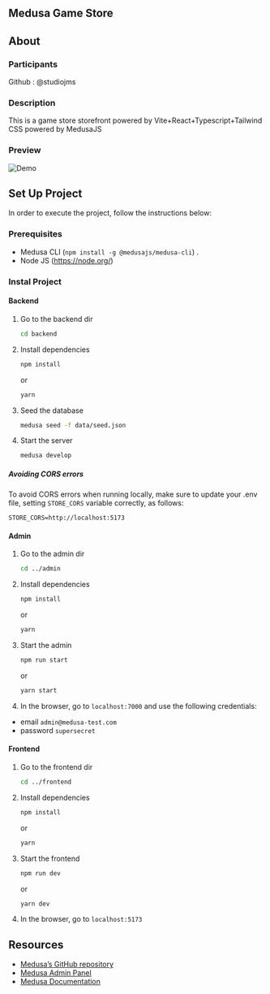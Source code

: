## Medusa Game Store

## About

### Participants

Github : @studiojms

### Description

This is a game store storefront powered by Vite+React+Typescript+Tailwind CSS powered by MedusaJS

### Preview

![Demo](medusa-gamestore.gif)

## Set Up Project

In order to execute the project, follow the instructions below:

### Prerequisites

- Medusa CLI (`npm install -g @medusajs/medusa-cli`) .
- Node JS (https://node.org/)

### Instal Project

#### Backend

1. Go to the backend dir
   ```bash
   cd backend
   ```
1. Install dependencies
   ```bash
   npm install
   ```
   or
   ```bash
   yarn
   ```
1. Seed the database
   ```bash
   medusa seed -f data/seed.json
   ```

1. Start the server
   ```bash
   medusa develop
   ```

##### Avoiding CORS errors

To avoid CORS errors when running locally, make sure to update your .env file, setting `STORE_CORS` variable correctly, as follows:

```
STORE_CORS=http://localhost:5173
```

#### Admin

1. Go to the admin dir
   ```bash
   cd ../admin
   ```
1. Install dependencies
   ```bash
   npm install
   ```
   or
   ```bash
   yarn
   ```
1. Start the admin

   ```bash
   npm run start
   ```

   or

   ```bash
   yarn start
   ```

1. In the browser, go to `localhost:7000` and use the following credentials:

- email `admin@medusa-test.com`
- password `supersecret`

#### Frontend

1. Go to the frontend dir
   ```bash
   cd ../frontend
   ```
1. Install dependencies
   ```bash
   npm install
   ```
   or
   ```bash
   yarn
   ```
1. Start the frontend

   ```bash
   npm run dev
   ```

   or

   ```bash
   yarn dev
   ```

1. In the browser, go to `localhost:5173`


## Resources
- [Medusa’s GitHub repository](https://github.com/medusajs/medusa)
- [Medusa Admin Panel](https://github.com/medusajs/admin)
- [Medusa Documentation](https://docs.medusajs.com/)
